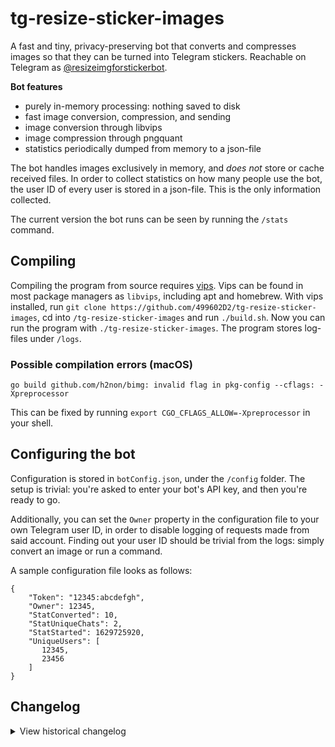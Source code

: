 # tg-resize-sticker-images
A fast and tiny, privacy-preserving bot that converts and compresses images so that they can be turned into Telegram stickers. Reachable on Telegram as [@resizeimgforstickerbot](https://t.me/resizeimgforstickerbot).

**Bot features**
- purely in-memory processing: nothing saved to disk
- fast image conversion, compression, and sending
- image conversion through libvips
- image compression through pngquant
- statistics periodically dumped from memory to a json-file

The bot handles images exclusively in memory, and _does not_ store or cache received files. In order to collect statistics on how many people use the bot, the user ID of every user is stored in a json-file. This is the only information collected.

The current version the bot runs can be seen by running the `/stats` command.

## Compiling
Compiling the program from source requires [vips](https://www.libvips.org/). Vips can be found in most package managers as `libvips`, including apt and homebrew. With vips installed, run `git clone https://github.com/499602D2/tg-resize-sticker-images`, cd into `/tg-resize-sticker-images` and run `./build.sh`. Now you can run the program with `./tg-resize-sticker-images`. The program stores log-files under `/logs`.

### Possible compilation errors (macOS)
    go build github.com/h2non/bimg: invalid flag in pkg-config --cflags: -Xpreprocessor

This can be fixed by running `export CGO_CFLAGS_ALLOW=-Xpreprocessor` in your shell.


## Configuring the bot
Configuration is stored in `botConfig.json`, under the `/config` folder. The setup is trivial: you're asked to enter your bot's API key, and then you're ready to go.

Additionally, you can set the `Owner` property in the configuration file to your own Telegram user ID, in order to disable logging of requests made from said account. Finding out your user ID should be trivial from the logs: simply convert an image or run a command.

A sample configuration file looks as follows:

```
{
    "Token": "12345:abcdefgh",
    "Owner": 12345,
    "StatConverted": 10,
    "StatUniqueChats": 2,
    "StatStarted": 1629725920,
    "UniqueUsers": [
       12345,
       23456
    ]
}
```

## Changelog
<details>
  <summary>View historical changelog</summary>

	0.0.0 (2021.03.29): started

	1.0.0 (2021.05.15): first go implementation

	1.1.0 (2021.05.16): keeping track of unique chats, binsearch

	1.2.0 (2021.05.17): callback buttons for /stats

	1.3.0 (2021.05.17): image compression with pngquant

	1.3.1 (2021.05.19): bug fixes, error handling

	1.4.0 (2021.08.22): error handling, local API support, handle interrupts

	1.4.1 (2021.08.25): logging changes to reduce disk writes

	1.5.0 (2021.08.30): added anti-spam measures, split the program into modules

	1.5.1 (2021.09.01): fix concurrent map writes

	1.5.2 (2021.09.09): improvements to spam management

	1.5.3 (2021.09.10): address occasional runtime errors

	1.5.4 (2021.09.13): tweaks to file names

	1.5.5 (2021.09.15): tweaks to error messages, memory

	1.5.6 (2021.09.27): logging improvements, add anti-spam insights

	1.5.7 (2021.09.30): callbacks for /spam, logging

	1.5.8 (2021.11.11): improvements to /spam command, bump telebot + core

	1.6.0 (2021.11.13): implement a message send queue, locks for config

	1.6.1 (2021.11.13): send error messages with queue

	1.6.2 (2021.11.14): add session struct, simplify media handling, add webp support

	1.6.3 (2021.11.15): log dl/resize failures, improve /start

	1.6.4 (2021.11.15): don't store chat ID on /start

	1.7.0 (2021.12.08): upgrade to telebot v3 and migrate code

	1.7.1 (2021.12.21): code refactor, bump deps

	1.8.0 (2022.02.02): rewrite resize function, optimize download flow, remove local API code, refactor code, small fixes

	1.8.1 (2022.02.02): go mod tidy, fix nil pointer dereference

	1.8.2 (2022.02.08): bump deps, added build script, optimize request flow

	1.8.3 (2022.03.03): attempt to fix resize errors, reduce queue clear interval, bump gocron 

	1.9.0 (2022.03.04): improve resize flow and fix errors when processing small images

	1.10.0 (2022.06.04): simplified and improved spam management, logging and message changes, code cleanup

	1.10.1 (2022.12.17): bump dependencies, use UUID for images, minor code cleanup
</details>
